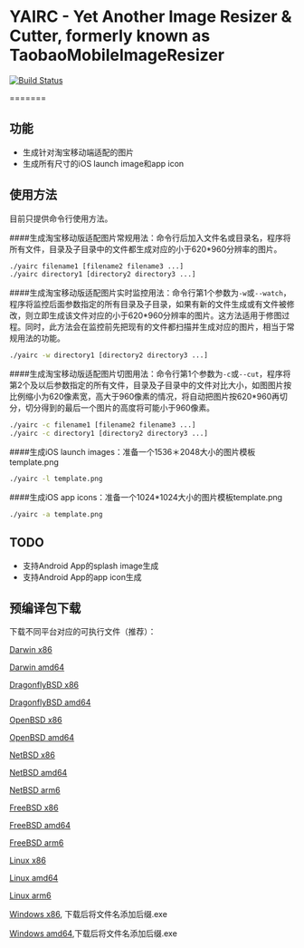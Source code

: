 YAIRC - Yet Another Image Resizer & Cutter, formerly known as TaobaoMobileImageResizer
========================

[![Build Status](https://secure.travis-ci.org/missdeer/yairc.png)](https://travis-ci.org/missdeer/yairc)

=======

功能
----
- 生成针对淘宝移动端适配的图片
- 生成所有尺寸的iOS launch image和app icon

使用方法
----
目前只提供命令行使用方法。

####生成淘宝移动版适配图片常规用法：命令行后加入文件名或目录名，程序将所有文件，目录及子目录中的文件都生成对应的小于620*960分辨率的图片。

```bash
./yairc filename1 [filename2 filename3 ...]
./yairc directory1 [directory2 directory3 ...]
```

####生成淘宝移动版适配图片实时监控用法：命令行第1个参数为`-w`或`--watch`，程序将监控后面参数指定的所有目录及子目录，如果有新的文件生成或有文件被修改，则立即生成该文件对应的小于620*960分辨率的图片。这方法适用于修图过程。同时，此方法会在监控前先把现有的文件都扫描并生成对应的图片，相当于常规用法的功能。

```bash
./yairc -w directory1 [directory2 directory3 ...]
```

####生成淘宝移动版适配图片切图用法：命令行第1个参数为`-c`或`--cut`，程序将第2个及以后参数指定的所有文件，目录及子目录中的文件对比大小，如图图片按比例缩小为620像素宽，高大于960像素的情况，将自动把图片按620*960再切分，切分得到的最后一个图片的高度将可能小于960像素。

```bash
./yairc -c filename1 [filename2 filename3 ...]
./yairc -c directory1 [directory2 directory3 ...]
```
	
####生成iOS launch images：准备一个1536＊2048大小的图片模板template.png

```bash
./yairc -l template.png
```

####生成iOS app icons：准备一个1024*1024大小的图片模板template.png

```bash
./yairc -a template.png
```


TODO
----
* 支持Android App的splash image生成
* 支持Android App的app icon生成

预编译包下载
----

下载不同平台对应的可执行文件（推荐）：

[Darwin x86](https://github.com/missdeer/yairc/raw/prebuilt/yairc-darwin-386)

[Darwin amd64](https://github.com/missdeer/yairc/raw/prebuilt/yairc-darwin-amd64)

[DragonflyBSD x86](https://github.com/missdeer/yairc/raw/prebuilt/yairc-dragonfly-386)

[DragonflyBSD amd64](https://github.com/missdeer/yairc/raw/prebuilt/yairc-dragonfly-amd64)

[OpenBSD x86](https://github.com/missdeer/yairc/raw/prebuilt/yairc-openbsd-386)

[OpenBSD amd64](https://github.com/missdeer/yairc/raw/prebuilt/yairc-openbsd-amd64)

[NetBSD x86](https://github.com/missdeer/yairc/raw/prebuilt/yairc-netbsd-386)

[NetBSD amd64](https://github.com/missdeer/yairc/raw/prebuilt/yairc-netbsd-amd64)

[NetBSD arm6](https://github.com/missdeer/yairc/raw/prebuilt/yairc-netbsd-arm)

[FreeBSD x86](https://github.com/missdeer/yairc/raw/prebuilt/yairc-freebsd-386)

[FreeBSD amd64](https://github.com/missdeer/yairc/raw/prebuilt/yairc-freebsd-amd64)

[FreeBSD arm6](https://github.com/missdeer/yairc/raw/prebuilt/yairc-freebsd-arm)

[Linux x86](https://github.com/missdeer/yairc/raw/prebuilt/yairc-linux-386)

[Linux amd64](https://github.com/missdeer/yairc/raw/prebuilt/yairc-linux-amd64)

[Linux arm6](https://github.com/missdeer/yairc/raw/prebuilt/yairc-linux-arm)

[Windows x86](https://github.com/missdeer/yairc/raw/prebuilt/yairc-windows-386), 下载后将文件名添加后缀.exe

[Windows amd64](https://github.com/missdeer/yairc/raw/prebuilt/yairc-windows-amd64),下载后将文件名添加后缀.exe 

